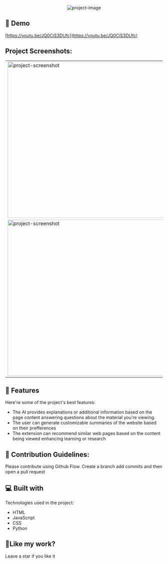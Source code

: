 <p align="center"><img src="https://socialify.git.ci/LeliucRobert/Google-Extension/image?font=Inter&amp;name=1&amp;owner=1&amp;pattern=Diagonal%20Stripes&amp;theme=Light" alt="project-image"></p>

<h2>🚀 Demo</h2>

[https://youtu.be/JQ0CiS3DUfc](https://youtu.be/JQ0CiS3DUfc)

<h2>Project Screenshots:</h2>

<table>
  <tr>
    <td><img src="https://lh3.googleusercontent.com/pw/AP1GczNXv3QKPR13cLk5YYYg_8P7Fmuxcv7jMSHgQMkAvgkS0KaPh4zLpDloLWziKzWCz9hZ9XVU9iHLTD7wr20zQHDJiYtzeYX8o-2gVZvIu26A5B3pY9Ocy5yvbm1SznCo8Q3buwoO8mstVyjbezLPbIo=w1920-h1080-s-no-gm?authuser=0" alt="project-screenshot" width="500" ></td>
    <td><img src="https://lh3.googleusercontent.com/pw/AP1GczPQbwSDQE9ZpAcyYGnLNrZ5fUcE7sCzd9uKH1LnPV7QnDbt9gjvTyPCevEmeUdmTCvXXRTCe4t98QZN_Gls1YIgdq_fEtu9THwJGs-wMqlHZ36Qmy7G2CIYIEnCESPJIH5amgN1zmT5xPPfbztvPhw=w1920-h1080-s-no-gm?authuser=0" alt="project-screenshot" width="500"></td>
  </tr>
  <tr>
    <td><img src="https://lh3.googleusercontent.com/pw/AP1GczOSEgz0Ixr7jDnQvoVUuV_FIWIQTB3QL7Sb6ob4S9D3iVb9FFN3rsRvnLA7ud4ZVTmDmh-Fyuv_t6Lku43X3KE1uhq-7Jxg86cNwjp19gzmcsSoNEjKzsJSPjaEs3m4SaJiTdcRubHLDmE2-FH-OIk=w1920-h1080-s-no-gm?authuser=0" alt="project-screenshot" width="500" ></td>
    <td><img src="https://lh3.googleusercontent.com/pw/AP1GczOCN51W9y75QE5xRUHsSiHclxjxSXK7SzNMZjXapAW8TTXuiwzED7bvIFewI5dEcHzKAVmkSukmv-mIG9GowTJ2mIVJ7-sBozfIgmnOweQfh1ili2aEJ-LEuSUk5AKKfsJzGm71AF_yVIKrB3RvczQ=w1920-h1080-s-no-gm?authuser=0" alt="project-screenshot" width="500" ></td>
  </tr>
</table>


  
  
<h2>🧐 Features</h2>

Here're some of the project's best features:

*   The AI provides explanations or additional information based on the page content answering questions about the material you're viewing.
*   The user can generate customizable summaries of the website based on their prefferences
*   The extension can recommend similar web pages based on the content being viewed enhancing learning or research



<h2>🍰 Contribution Guidelines:</h2>

Please contribute using Github Flow. Create a branch add commits and then open a pull request

  
  
<h2>💻 Built with</h2>

Technologies used in the project:

*   HTML
*   JavaScript
*   CSS
*   Python

<h2>💖Like my work?</h2>

Leave a star if you like it

